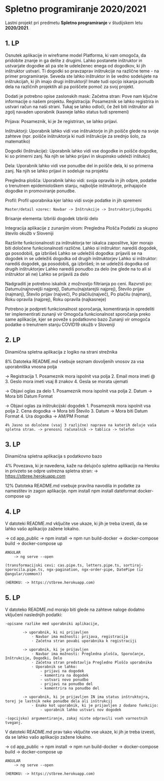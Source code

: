 # Spletno programiranje 2020/2021

Lastni projekt pri predmetu **Spletno programiranje** v študijskem letu **2020/2021**.


## 1. LP

Osnutek aplikacije in wireframe model Platforma, ki vam omogoča, da pridobite znanje in ga delite z drugimi. Lahko postanete inštruktor in ustvarjate dogodke ali pa ste le udeleženec enega od dogodkov, ki jih inštruktor ustvari. Ti dogodki so pravzaprav inštrukcije na različne teme - na primer programiranje. Seveda ste lahko inštruktor in še vedno sodelujete na inštrukcijah, ki jih imajo drugi inštruktorji! Imate tudi opcijo iskanja ponudb dela na različnih projektih ali pa poiščete pomoč za svoj projekt.

Dodati je potrebno opise zaslonskih mask: Začetna stran: Pove nam ključne informacije o našem projektu.
Registracija:
    Posameznik se lahko registrira in ustvari račun na naši strani. Tukaj se lahko odloči, če želi biti inštruktor ali zgolj navaden uporabnik (kasneje lahko status tudi spremeni)

Prijava:
    Posameznik, ki je že registriran, se lahko prijavi.

Inštruktorji:
    Uporabnik lahko vidi vse inštruktorje in jih poišče glede na svoje zahteve (npr. poišče inštruktorja ki nudi inštrukcije za srednjo šolo, za matematiko)

Dogodki (Inštrukcije):
    Uporabnik lahko vidi vse dogodke in poišče dogodke, ki so primerni zanj. Na njih se lahko prijavi in skupinsko udeleži inštukcij

Dela:
    Uporabnik lahko vidi vse ponudbe del in poišče dela, ki so primerna zanj. Na njih se lahko prijavi in sodeluje na projektu

Pregledna plošča:
    Uporabnik lahko vidi: 
            svoja opravila in jih odpre,
            podatke o trenutnem epidemiološkem stanju, 
            najboljše inštruktorje, 
            prihajajoče dogodke in 
            promoviranje ponudbe.

Profil:
    Profil uporabnika kjer lahko vidi svoje podatke in jih spremeni

    Master/detail vzorec: Navbar -> Inštrukcije -> Instruktorji/Dogodki

Brisanje elementa: Izbriši dogodek Izbriši delo

Integracija aplikacije z zunanjim virom: Pregledna Plošča Podatki za skupno število okužb v Sloveniji

Razširite funkcionalnosti za inštruktorja ter iskalca zaposlitve, kjer morajo biti določene funkcionalnosti različne. Lahko si inštruktor: narediš dogodek, ga posodobiš, ga izbrišeš Lahko se udeležiš dogodka: prijaviš se na dogodek in se udeležiš dogodka od drugih inštruktorjev Lahko si inštruktor: narediš dogodek, ga posodobiš, ga izbrišeš; in se udeležiš dogodka od drugih inštruktorjev Lahko narediš ponudbo za delo (ne glede na to ali si inštruktor ali ne) Lahko se prijaviš za delo

Nadgraditi je potrebno iskalnik z možnostjo filtrianja po ceni. Razvrsti po: Datumu(najnovejši najprej), Datumu(najstarejši najprej), Število prijav (najmanj), Število prijav (največ), Po plačilu(največ), Po plačilu (najmanj), Roku opravila (najprej), Roku opravila (najkasneje)

Potrebno je podpreti funkcionalnost sporočanja, komentiranja in opredeliti ter implementirati zunanji vir Omogoča funkcionalnost sporočanja preko same aplikacije, kjer se poveže s podatkovno bazo Zunanji vir omogoča podatke o trenutnem stanju COVID19 okužb v Sloveniji

## 2. LP

Dinamična spletna aplikacija z logiko na strani strežnika

8% Datoteka README.md vsebuje seznam dovoljenih vnosov za vsa uporabniška vnosna polja

-> Registracija 
    1. Posameznik mora ispolnit vsa polja
    2. Email mora imeti @ 
    3. Geslo mora imeti vsaj 8 znakov
    4. Gesla se morata ujemati

-> Objavi oglas za delo
    1. Posameznik mora ispolnit vsa polja
    2. Datum -> Mora biti Datum Format

-> Objavi oglas za inštrukcijski dogodek
    1. Posameznik mora ispolnit vsa polja
    2. Cena dogodka -> Mora biti Število
    3. Datum -> Mora biti Datum Format
    4. Ura dogodka -> AM/PM Fromat

    4% Jasno so določene (vsaj 3 različne) naprave na katerih deluje vaša spletna stran. -> prenosni računalnik -> tablica -> telefon

## 3. LP

Dinamična spletna aplikacija s podatkovno bazo

4% Povezava, ki je navedena, kaže na delujočo spletno aplikacijo na Heroku in privzeto se odpre ustrezna spletna stran: 
    -> https://stbree.herokuapp.com

12% Datoteka README.md vsebuje pravilna navodila in podatke za namestitev in zagon aplikacije.
    npm install
    npm install dateformat
    docker-compose up


## 4. LP

V datoteki README.md vključite vse ukaze, ki jih je treba izvesti, da se lahko vašo aplikacijo zažene lokalno.

-> cd app_public
        -> npm install
        -> npm run build-docker 
        -> docker-compose build 
        -> docker-compose up

    ANGULAR
        -> ng serve --open

    (transformacijski cevi: cas.pipe.ts, letters.pipe.ts, sortiraj-sporocila.pipe.ts, ngx-pagination, ngx-order-pipe, DatePipe (iz @angular/common))

    (HEROKU: -> https://stbree.herokuapp.com)

## 5. LP

V datoteko README.md morajo biti glede na zahteve naloge dodatno vključeni naslednjih podatki:

    ·opisane razlike med uporabniki aplikacije,

            -> uporabnik, ki ni prijavljen
                · Navbar ima možnosti: prijava, registracija
                · Začetna stran povabi uporabnika k registraciji
            
            -> uporabnik, ki je prijavljen
                · Navbar ima možnosti: Pregledna plošča, Sporočanje, Inštrukcije, Dogodki, Delo
                · Začetna stran predstavlja Pregledno Ploščo uporabnika
                · Uporabnik se lahko:
                    - prijavi na dogodek
                    - komentira na dogodek
                    - ustvari novo ponudbo
                    - prijavi na ponudbo del
                    - komentrira na ponudbo del
            
            -> uporabnik, ki je prijavljen IN ima status inštruktojra, torej je lastnik neke ponudbe dela ali inštrukcij
                · Enako kot uporabnik, ki je prijavljen z dodano funkcijo:
                    - uporabnik lahko ustvari nov dogodek

    ·(opcijsko) argumentiranje, zakaj niste odpravili vseh varnostnih tveganj.


V datoteki README.md prav tako vključite vse ukaze, ki jih je treba izvesti, da se lahko vašo aplikacijo zažene lokalno.

-> cd app_public
        -> npm install
        -> npm run build-docker 
        -> docker-compose build 
        -> docker-compose up

    ANGULAR
        -> ng serve --open

    (HEROKU: -> https://stbree.herokuapp.com)